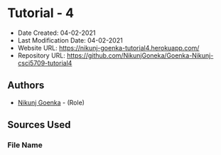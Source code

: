 # Tutorial - 4

* Date Created: 04-02-2021
* Last Modification Date: 04-02-2021
* Website URL: https://nikunj-goenka-tutorial4.herokuapp.com/
* Repository URL: https://github.com/NikunjGoneka/Goenka-Nikunj-csci5709-tutorial4

## Authors
* [Nikunj Goenka](Nikunj.Goenka@dal.ca) - (Role)


## Sources Used

### File Name

